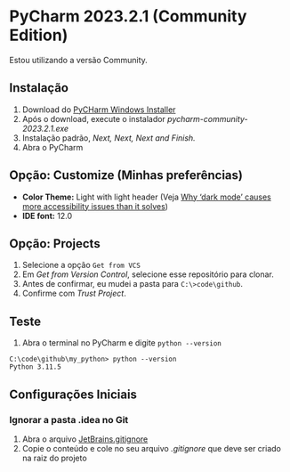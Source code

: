 # PyCharm 2023.2.1 (Community Edition)

Estou utilizando a versão Community.

## Instalação

1. Download do [PyCHarm Windows Installer](https://www.jetbrains.com/pycharm/download/download-thanks.html?platform=windows&code=PCC)
2. Após o download, execute o instalador _pycharm-community-2023.2.1.exe_
3. Instalação padrão, _Next, Next, Next and Finish._
4. Abra o PyCharm

## Opção: Customize (Minhas preferências)

- **Color Theme:** Light with light header (Veja [Why ‘dark mode’ causes more accessibility issues than it solves](https://medium.com/@h_locke/why-dark-mode-causes-more-accessibility-issues-than-it-solves-d2f8359bb46a)) 
- **IDE font:** 12.0

## Opção: Projects

1. Selecione a opção `Get from VCS`
2. Em _Get from Version Control_, selecione esse repositório para clonar.
3. Antes de confirmar, eu mudei a pasta para `C:\>code\github`.
4. Confirme com _Trust Project_.

## Teste

1. Abra o terminal no PyCharm e digite `python --version`
```commandline
C:\code\github\my_python> python --version
Python 3.11.5
```
## Configurações Iniciais

### Ignorar a pasta .idea no Git

1. Abra o arquivo [JetBrains.gitignore](https://github.com/github/gitignore/blob/main/Global/JetBrains.gitignore)
2. Copie o conteúdo e cole no seu arquivo _.gitignore_ que deve ser criado na raiz do projeto